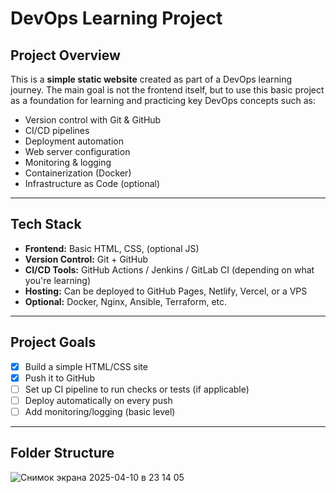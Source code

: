 #  DevOps Learning Project

##  Project Overview

This is a **simple static website** created as part of a DevOps learning journey. The main goal is not the frontend itself, but to use this basic project as a foundation for learning and practicing key DevOps concepts such as:

- Version control with Git & GitHub
- CI/CD pipelines
- Deployment automation
- Web server configuration
- Monitoring & logging
- Containerization (Docker)
- Infrastructure as Code (optional)

---

##  Tech Stack

- **Frontend:** Basic HTML, CSS, (optional JS)
- **Version Control:** Git + GitHub
- **CI/CD Tools:** GitHub Actions / Jenkins / GitLab CI (depending on what you're learning)
- **Hosting:** Can be deployed to GitHub Pages, Netlify, Vercel, or a VPS
- **Optional:** Docker, Nginx, Ansible, Terraform, etc.

---

##  Project Goals

- [x] Build a simple HTML/CSS site
- [x] Push it to GitHub
- [ ] Set up CI pipeline to run checks or tests (if applicable)
- [ ] Deploy automatically on every push
- [ ] Add monitoring/logging (basic level)

---

##  Folder Structure



![Снимок экрана 2025-04-10 в 23 14 05](https://github.com/user-attachments/assets/2e401a1f-aa42-4e7e-93d0-6960f2238d3c)
